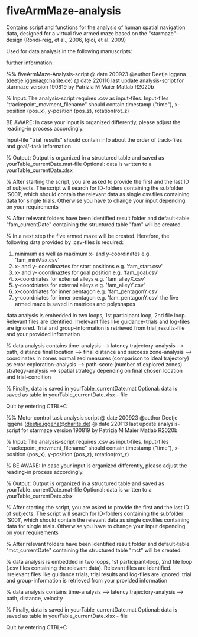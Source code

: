 # fiveArmMaze-analysis
Contains script and functions for the analysis of human spatial navigation data, designed for a virtual five armed maze based on the "starmaze"-design (Rondi-reig, et al., 2006, Igloi, et al. 2009)

Used for data analysis in the following manuscripts:


further information:

%% fiveArmMaze-Analysis-script
 @ date 200923 @author Deetje Iggena (deetje.iggena@charite.de)
 @ date 220110 last update
 analysis-script for starmaze version 190819 by Patrizia M Maier
 Matlab R2020b

% Input:
 The analysis-script requires .csv as input-files. Input-files "trackepoint_movment_filename" should contain
 timestamp ("time"), x-position (pos_x), y-position (pos_z), rotation(rot_z)
 
 BE AWARE:
 In case your input is organized differently, please adjust the reading-in process accordingly.

Input-file "trial_results" should contain info about the order of track-files and goal/-task information

% Output:
Output is organized in a structured table and saved as yourTable_currentDate.mat-file
Optional: data is written to a yourTable_currentDate.xlsx

% After starting the script, you are asked to provide the first and the last ID of subjects. The script will search for ID-folders containing the
subfolder 'S001', which should contain the relevant data as single csv.files containing data for single trials. Otherwise you have to change your input depending on your requirements

% After relevant folders have been identified result folder and default-table "fam_currentDate" containing the structured table "fam" will be created.

% In a next step the five armed maze will be created. Herefore, the following data provided by .csv-files is required:
1. minimum as well as maximum x- and y-coordinates e.g. 'fam_minMax.csv'
2. x- and y- coordinaztes for start positions e.g. 'fam_start.csv'
3. x- and y- coordinaztes for goal position e.g. 'fam_goal.csv'
4. x-coordniates for external alleys e.g. 'fam_alleyX.csv'
5. y-coordniates for external alleys e.g. 'fam_alleyY.csv'
6. x-coordniates for inner pentagon e.g. 'fam_pentagonY.csv'
7. y-coordniates for inner pentagon e.g. 'fam_pentagonY.csv'
the five armed maze is saved in matrices and polyshapes

data analysis is embedded in two loops, 1st participant loop, 2nd file loop. Relevant files are identified. Irrelevant files like guidance-trials and log-files are ignored. Trial and group-information is retrieved from trial_results-file and your provided information

% data analysis contains
time-analysis --> latency
trajectory-analysis --> path, distance
final location --> final distance and success
zone-analysis --> coordinates in zones
normalized measures (comparison to ideal trajectory) as error
exploration-analysis --> path-score (number of explored zones)
strategy-analysis --> spatial strategy depending on final chosen location and trial-condition

% Finally, data is saved in yourTable_currentDate.mat
Optional: data is saved as table in yourTable_currentDate.xlsx - file

Quit by entering CTRL+C


%% Motor control task analysis script
@ date 200923 @author Deetje Iggena (deetje.iggena@charite.de)
@ date 220113 last update
analysis-script for starmaze version 190819 by Patrizia M Maier
Matlab R2020b

% Input:
The analysis-script requires .csv as input-files. Input-files "trackepoint_movment_filename" should contain timestamp ("time"), x-position (pos_x), y-position (pos_z), rotation(rot_z)

% BE AWARE:
In case your input is organized differently, please adjust the reading-in process accordingly.

% Output:
Output is organized in a structured table and saved as yourTable_currentDate.mat-file
Optional: data is written to a yourTable_currentDate.xlsx

% After starting the script, you are asked to provide the first and the last ID of subjects. The script will search for ID-folders containing the subfolder 'S001', which should contain the relevant data as single csv.files containing data for single trials. Otherwise you have to change your input depending on your requirements

% After relevant folders have been identified result folder and default-table "mct_currentDate" containing the structured table "mct" will be created.

% data analysis is embedded in two loops, 1st participant-loop, 2nd file loop (.csv files containing the relevant data). Relevant files are identified. Irrelevant files like guidance trials, trial results and log-files are ignored. trial and group-information is retrieved from your  provided information

% data analysis contains
time-analysis --> latency
trajectory-analysis --> path, distance, velocity

% Finally, data is saved in yourTable_currentDate.mat
Optional: data is saved as table in yourTable_currentDate.xlsx - file

Quit by entering CTRL+C
